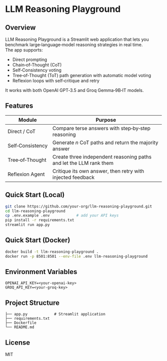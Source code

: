 # LLM Reasoning Playground

## Overview
LLM Reasoning Playground is a Streamlit web application that lets you benchmark large‑language‑model reasoning strategies in real time.  
The app supports:

* Direct prompting
* Chain‑of‑Thought (CoT)
* Self‑Consistency voting
* Tree‑of‑Thought (ToT) path generation with automatic model voting
* Reflexion loops with self‑critique and retry

It works with both OpenAI GPT‑3.5 and Groq Gemma‑9B‑IT models.

## Features
| Module            | Purpose                                                            |
|-------------------|--------------------------------------------------------------------|
| Direct / CoT      | Compare terse answers with step‑by‑step reasoning                 |
| Self‑Consistency  | Generate *n* CoT paths and return the majority answer              |
| Tree‑of‑Thought   | Create three independent reasoning paths and let the LLM rank them |
| Reflexion Agent   | Critique its own answer, then retry with injected feedback         |

## Quick Start (Local)
```bash
git clone https://github.com/your‑org/llm‑reasoning‑playground.git
cd llm‑reasoning‑playground
cp .env.example .env            # add your API keys
pip install -r requirements.txt
streamlit run app.py
```

## Quick Start (Docker)
```bash
docker build -t llm-reasoning-playground .
docker run -p 8501:8501 --env-file .env llm-reasoning-playground
```

## Environment Variables
```
OPENAI_API_KEY=<your-openai-key>
GROQ_API_KEY=<your-groq-key>
```

## Project Structure
```
├── app.py            # Streamlit application
├── requirements.txt
├── Dockerfile
└── README.md
```

## License
MIT